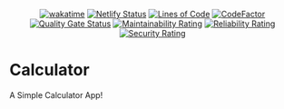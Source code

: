 <div align="center">

  [![wakatime](https://wakatime.com/badge/github/Amir-Pourhadi/Calculator.svg)](https://wakatime.com/badge/github/Amir-Pourhadi/Calculator)
  [![Netlify Status](https://api.netlify.com/api/v1/badges/9238c3a7-c8e3-44d0-8bf0-6bb8e43356c6/deploy-status)](https://app.netlify.com/sites/amir-simple-calculator/deploys)
  [![Lines of Code](https://sonarcloud.io/api/project_badges/measure?project=Amir-Pourhadi_Calculator&metric=ncloc)](https://sonarcloud.io/dashboard?id=Amir-Pourhadi_Calculator)
  [![CodeFactor](https://www.codefactor.io/repository/github/amir-pourhadi/calculator/badge)](https://www.codefactor.io/repository/github/amir-pourhadi/calculator)  
  [![Quality Gate Status](https://sonarcloud.io/api/project_badges/measure?project=Amir-Pourhadi_Calculator&metric=alert_status)](https://sonarcloud.io/dashboard?id=Amir-Pourhadi_Calculator)
  [![Maintainability Rating](https://sonarcloud.io/api/project_badges/measure?project=Amir-Pourhadi_Calculator&metric=sqale_rating)](https://sonarcloud.io/dashboard?id=Amir-Pourhadi_Calculator)
  [![Reliability Rating](https://sonarcloud.io/api/project_badges/measure?project=Amir-Pourhadi_Calculator&metric=reliability_rating)](https://sonarcloud.io/dashboard?id=Amir-Pourhadi_Calculator)
  [![Security Rating](https://sonarcloud.io/api/project_badges/measure?project=Amir-Pourhadi_Calculator&metric=security_rating)](https://sonarcloud.io/dashboard?id=Amir-Pourhadi_Calculator)
</div>

# Calculator
A Simple Calculator App!

